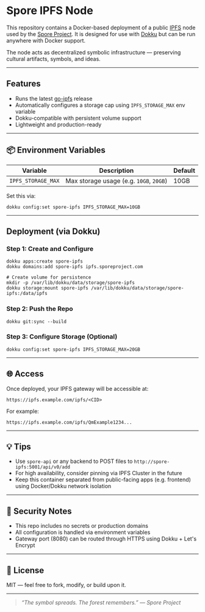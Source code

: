 # Spore IPFS Node

This repository contains a Docker-based deployment of a public [IPFS](https://ipfs.tech/) node used by the [Spore Project](https://sporeproject.com). It is designed for use with [Dokku](https://dokku.com/) but can be run anywhere with Docker support.

The node acts as decentralized symbolic infrastructure — preserving cultural artifacts, symbols, and ideas.

---

## Features

- Runs the latest [go-ipfs](https://github.com/ipfs/go-ipfs) release
- Automatically configures a storage cap using `IPFS_STORAGE_MAX` env variable
- Dokku-compatible with persistent volume support
- Lightweight and production-ready

---

## 📦 Environment Variables

| Variable            | Description                                     | Default |
|---------------------|-------------------------------------------------|---------|
| `IPFS_STORAGE_MAX`  | Max storage usage (e.g. `10GB`, `20GB`)         | 10GB    |

Set this via:

```
dokku config:set spore-ipfs IPFS_STORAGE_MAX=10GB
```

---

## Deployment (via Dokku)

### Step 1: Create and Configure

```
dokku apps:create spore-ipfs
dokku domains:add spore-ipfs ipfs.sporeproject.com

# Create volume for persistence
mkdir -p /var/lib/dokku/data/storage/spore-ipfs
dokku storage:mount spore-ipfs /var/lib/dokku/data/storage/spore-ipfs:/data/ipfs
```

### Step 2: Push the Repo

```
dokku git:sync --build 

```

### Step 3: Configure Storage (Optional)

```
dokku config:set spore-ipfs IPFS_STORAGE_MAX=20GB
```

---

## 🌐 Access

Once deployed, your IPFS gateway will be accessible at:

```
https://ipfs.example.com/ipfs/<CID>
```

For example:

```
https://ipfs.example.com/ipfs/QmExample1234...
```

---

## 💡 Tips

- Use `spore-api` or any backend to POST files to `http://spore-ipfs:5001/api/v0/add`
- For high availability, consider pinning via IPFS Cluster in the future
- Keep this container separated from public-facing apps (e.g. frontend) using Docker/Dokku network isolation

---

## 🔐 Security Notes

- This repo includes no secrets or production domains
- All configuration is handled via environment variables
- Gateway port (8080) can be routed through HTTPS using Dokku + Let's Encrypt

---

## 📜 License

MIT — feel free to fork, modify, or build upon it.

---

> _“The symbol spreads. The forest remembers.” — Spore Project_
